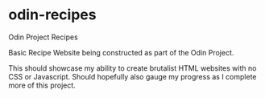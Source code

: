 # odin-recipes
Odin Project Recipes

Basic Recipe Website being constructed as part of the Odin Project. 

This should showcase my ability to create brutalist HTML websites with no
CSS or Javascript. Should hopefully also gauge my progress as I complete
more of this project. 
